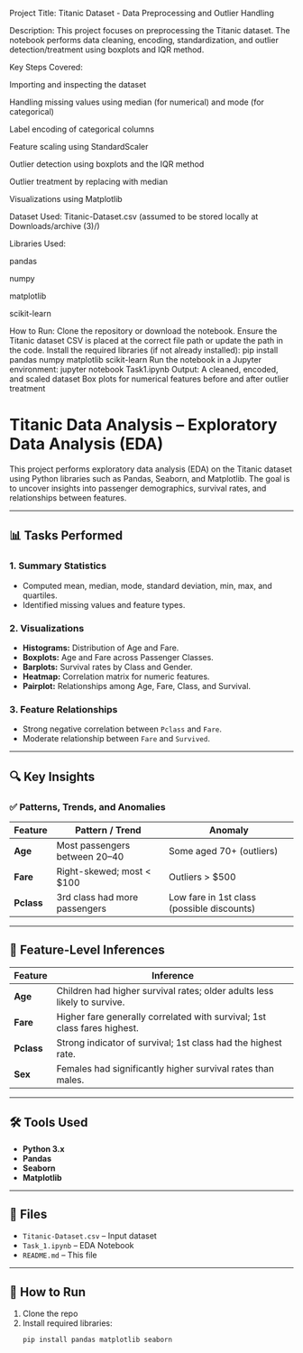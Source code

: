 Project Title: Titanic Dataset - Data Preprocessing and Outlier Handling

Description:
This project focuses on preprocessing the Titanic dataset. The notebook performs data cleaning, encoding, standardization, and outlier detection/treatment using boxplots and IQR method.

Key Steps Covered:

Importing and inspecting the dataset

Handling missing values using median (for numerical) and mode (for categorical)

Label encoding of categorical columns

Feature scaling using StandardScaler

Outlier detection using boxplots and the IQR method

Outlier treatment by replacing with median

Visualizations using Matplotlib

Dataset Used:
Titanic-Dataset.csv (assumed to be stored locally at Downloads/archive (3)/)

Libraries Used:

pandas

numpy

matplotlib

scikit-learn

How to Run:
Clone the repository or download the notebook.
Ensure the Titanic dataset CSV is placed at the correct file path or update the path in the code.
Install the required libraries (if not already installed):
pip install pandas numpy matplotlib scikit-learn
Run the notebook in a Jupyter environment:
jupyter notebook Task1.ipynb
Output:
A cleaned, encoded, and scaled dataset
Box plots for numerical features before and after outlier treatment
# Titanic Data Analysis – Exploratory Data Analysis (EDA)

This project performs exploratory data analysis (EDA) on the Titanic dataset using Python libraries such as Pandas, Seaborn, and Matplotlib. The goal is to uncover insights into passenger demographics, survival rates, and relationships between features.

---

## 📊 Tasks Performed

### 1. Summary Statistics
- Computed mean, median, mode, standard deviation, min, max, and quartiles.
- Identified missing values and feature types.

### 2. Visualizations
- **Histograms:** Distribution of Age and Fare.
- **Boxplots:** Age and Fare across Passenger Classes.
- **Barplots:** Survival rates by Class and Gender.
- **Heatmap:** Correlation matrix for numeric features.
- **Pairplot:** Relationships among Age, Fare, Class, and Survival.

### 3. Feature Relationships
- Strong negative correlation between `Pclass` and `Fare`.
- Moderate relationship between `Fare` and `Survived`.

---

## 🔍 Key Insights

### ✅ Patterns, Trends, and Anomalies

| Feature   | Pattern / Trend | Anomaly |
|-----------|-----------------|---------|
| **Age**   | Most passengers between 20–40 | Some aged 70+ (outliers) |
| **Fare**  | Right-skewed; most < $100 | Outliers > $500 |
| **Pclass**| 3rd class had more passengers | Low fare in 1st class (possible discounts) |

---

## 🧠 Feature-Level Inferences

| Feature   | Inference |
|-----------|-----------|
| **Age**   | Children had higher survival rates; older adults less likely to survive. |
| **Fare**  | Higher fare generally correlated with survival; 1st class fares highest. |
| **Pclass**| Strong indicator of survival; 1st class had the highest rate. |
| **Sex**   | Females had significantly higher survival rates than males. |

---

## 🛠️ Tools Used

- **Python 3.x**
- **Pandas**
- **Seaborn**
- **Matplotlib**

---

## 📁 Files

- `Titanic-Dataset.csv` – Input dataset
- `Task_1.ipynb` – EDA Notebook
- `README.md` – This file

---

## 📌 How to Run

1. Clone the repo
2. Install required libraries:
   ```bash
   pip install pandas matplotlib seaborn


